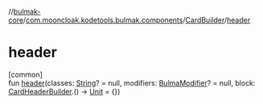 //[bulmak-core](../../../index.md)/[com.mooncloak.kodetools.bulmak.components](../index.md)/[CardBuilder](index.md)/[header](header.md)

# header

[common]\
fun [header](header.md)(classes: [String](https://kotlinlang.org/api/core/kotlin-stdlib/kotlin/-string/index.html)? = null, modifiers: [BulmaModifier](../../com.mooncloak.kodetools.bulmak.modifier/-bulma-modifier/index.md)? = null, block: [CardHeaderBuilder](../-card-header-builder/index.md).() -&gt; [Unit](https://kotlinlang.org/api/core/kotlin-stdlib/kotlin/-unit/index.html) = {})

